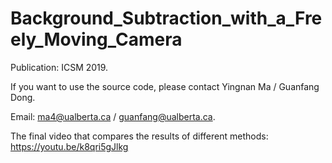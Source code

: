 # Background_Subtraction_with_a_Freely_Moving_Camera
Publication: ICSM 2019. 

If you want to use the source code, please contact Yingnan Ma / Guanfang Dong.

Email: ma4@ualberta.ca / guanfang@ualberta.ca.

The final video that compares the results of different methods: https://youtu.be/k8qri5gJlkg

